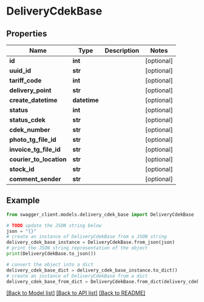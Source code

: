 # DeliveryCdekBase


## Properties

Name | Type | Description | Notes
------------ | ------------- | ------------- | -------------
**id** | **int** |  | [optional] 
**uuid_id** | **str** |  | [optional] 
**tariff_code** | **int** |  | [optional] 
**delivery_point** | **str** |  | [optional] 
**create_datetime** | **datetime** |  | [optional] 
**status** | **int** |  | [optional] 
**status_cdek** | **str** |  | [optional] 
**cdek_number** | **str** |  | [optional] 
**photo_tg_file_id** | **str** |  | [optional] 
**invoice_tg_file_id** | **str** |  | [optional] 
**courier_to_location** | **str** |  | [optional] 
**stock_id** | **str** |  | [optional] 
**comment_sender** | **str** |  | [optional] 

## Example

```python
from swagger_client.models.delivery_cdek_base import DeliveryCdekBase

# TODO update the JSON string below
json = "{}"
# create an instance of DeliveryCdekBase from a JSON string
delivery_cdek_base_instance = DeliveryCdekBase.from_json(json)
# print the JSON string representation of the object
print(DeliveryCdekBase.to_json())

# convert the object into a dict
delivery_cdek_base_dict = delivery_cdek_base_instance.to_dict()
# create an instance of DeliveryCdekBase from a dict
delivery_cdek_base_from_dict = DeliveryCdekBase.from_dict(delivery_cdek_base_dict)
```
[[Back to Model list]](../README.md#documentation-for-models) [[Back to API list]](../README.md#documentation-for-api-endpoints) [[Back to README]](../README.md)


